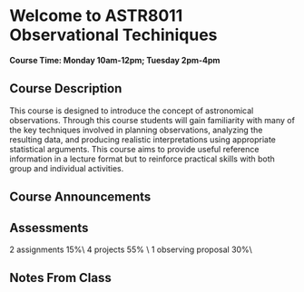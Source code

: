 # Welcome to ASTR8011 Observational Techiniques 

**Course Time: Monday 10am-12pm; Tuesday 2pm-4pm**

## Course Description
This course is designed to introduce the concept of astronomical observations. Through this course students will gain familiarity with many of the key techniques involved in planning observations, analyzing the resulting data, and producing realistic interpretations using appropriate statistical arguments.  This course aims to provide useful reference information in a lecture format but to reinforce practical skills with both group and individual activities.   

## Course Announcements



## Assessments
2 assignments 15%\\
4 projects 55% \\
1 observing proposal 30%\\

## Notes From Class
